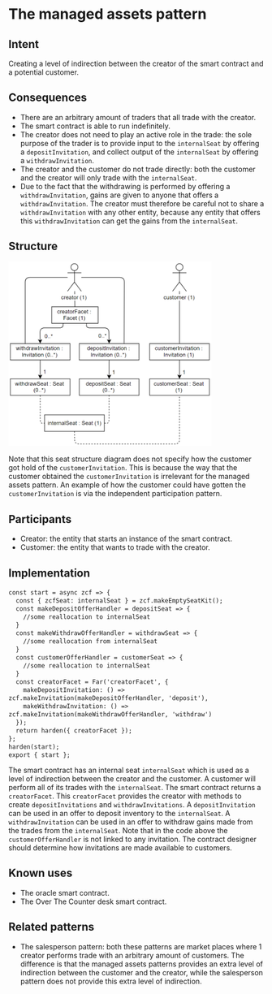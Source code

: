 # The managed assets pattern

## Intent
Creating a level of
indirection between the creator of the smart contract and a potential
customer.

## Consequences
-   There are an arbitrary amount of traders that all trade with the
    creator.
-   The smart contract is able to run indefinitely.
-   The creator does not need to play an active role in the trade: the
    sole purpose of the trader is to provide input to the `internalSeat`
    by offering a `depositInvitation`, and collect output of the
    `internalSeat` by offering a `withdrawInvitation`.
-   The creator and the customer do not trade directly: both the
    customer and the creator will only trade with the `internalSeat`.
-   Due to the fact that the withdrawing is performed by offering a
    `withdrawInvitation`, gains are given to anyone that offers a
    `withdrawInvitation`. The creator must therefore be careful not to
    share a `withdrawInvitation` with any other entity, because any
    entity that offers this `withdrawInvitation` can get the gains from
    the `internalSeat`.

## Structure
<img src="https://raw.githubusercontent.com/IlyasMercan/AgoricPatterns/main/docs/patterns/images/theManagedAssetsPattern.PNG" width="400">

Note that this seat structure diagram does not
specify how the customer got hold of the `customerInvitation`. This is
because the way that the customer obtained the `customerInvitation` is
irrelevant for the managed assets pattern. An example of how the
customer could have gotten the `customerInvitation` is via the
independent participation pattern.

## Participants
-   Creator: the entity that starts an instance of the smart contract.
-   Customer: the entity that wants to trade with the creator.

## Implementation
``` {.JavaScript}
const start = async zcf => {
  const { zcfSeat: internalSeat } = zcf.makeEmptySeatKit();
  const makeDepositOfferHandler = depositSeat => {
    //some reallocation to internalSeat
  }
  const makeWithdrawOfferHandler = withdrawSeat => {
    //some reallocation from internalSeat
  }
  const customerOfferHandler = customerSeat => {
    //some reallocation to internalSeat
  }
  const creatorFacet = Far('creatorFacet', {
    makeDepositInvitation: () => zcf.makeInvitation(makeDepositOfferHandler, 'deposit'),
    makeWithdrawInvitation: () => zcf.makeInvitation(makeWithdrawOfferHandler, 'withdraw')
  });
  return harden({ creatorFacet });
};
harden(start);
export { start };
```

The smart contract has an internal seat `internalSeat` which is used as
a level of indirection between the creator and the customer. A customer
will perform all of its trades with the `internalSeat`. The smart
contract returns a `creatorFacet`. This `creatorFacet` provides the
creator with methods to create `depositInvitations` and
`withdrawInvitations`. A `depositInvitation` can be used in an offer to
deposit inventory to the `internalSeat`. A `withdrawInvitation` can be
used in an offer to withdraw gains made from the trades from the
`internalSeat`. Note that in the code above the
`customerOfferHandler` is not linked to any invitation. The contract
designer should determine how invitations are made available to
customers.

## Known uses
-   The oracle smart contract.
-   The Over The Counter desk smart contract.

## Related patterns
-   The salesperson pattern: both these patterns are market places where
    1 creator performs trade with an arbitrary amount of customers. The
    difference is that the managed assets patterns provides an extra
    level of indirection between the customer and the creator, while the
    salesperson pattern does not provide this extra level of
    indirection.